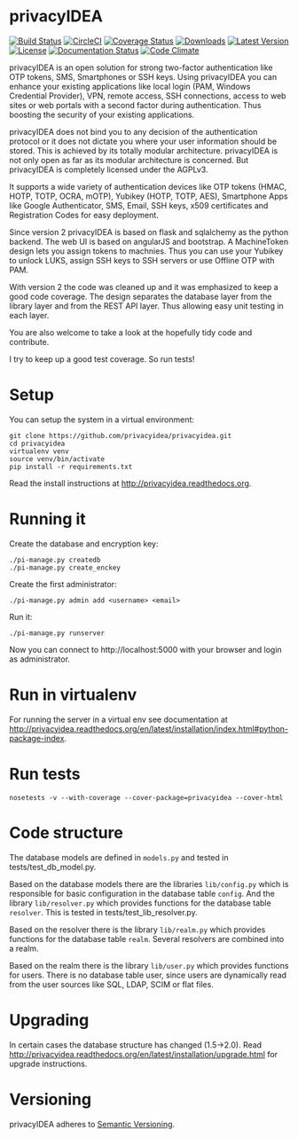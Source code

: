 privacyIDEA
===========

[![Build Status](https://travis-ci.org/privacyidea/privacyidea.svg?branch=master)](https://travis-ci.org/privacyidea/privacyidea)
[![CircleCI](https://circleci.com/gh/privacyidea/privacyidea/tree/master.svg?style=shield&circle-token=:circle-token)](https://circleci.com/gh/privacyidea/privacyidea)
[![Coverage Status](https://img.shields.io/coveralls/privacyidea/privacyidea.svg)](https://coveralls.io/r/privacyidea/privacyidea)
[![Downloads](https://img.shields.io/pypi/dm/privacyidea.svg)](https://pypi.python.org/pypi/privacyidea/)
[![Latest Version](https://img.shields.io/pypi/v/privacyidea.svg)](https://pypi.python.org/pypi/privacyidea/)
[![License](https://img.shields.io/github/license/privacyidea/privacyidea.svg)](https://pypi.python.org/pypi/privacyidea/)
[![Documentation Status](https://readthedocs.org/projects/privacyidea/badge/?version=latest)](http://privacyidea.readthedocs.org/en/latest/)
[![Code Climate](https://codeclimate.com/github/privacyidea/privacyidea/badges/gpa.svg)](https://codeclimate.com/github/privacyidea/privacyidea)

privacyIDEA is an open solution for strong two-factor authentication like 
OTP tokens, SMS, Smartphones or SSH keys.
Using privacyIDEA you can enhance your existing applications like local login 
(PAM, Windows Credential Provider), 
VPN, remote access, SSH connections, access to web sites or web portals with 
a second factor during authentication. Thus boosting the security of your 
existing applications.

privacyIDEA does not bind you to any decision of the authentication
protocol or it does not dictate you where your user information should be
stored. This is achieved by its totally modular architecture.
privacyIDEA is not only open as far as its modular architecture is
concerned. But privacyIDEA is completely licensed under the AGPLv3.

It supports a wide variety of authentication devices like OTP tokens 
(HMAC, HOTP, TOTP, OCRA, mOTP), Yubikey (HOTP, TOTP, AES), Smartphone
Apps like Google Authenticator, SMS, Email, SSH keys, x509 certificates 
and Registration Codes for easy deployment.

Since version 2 privacyIDEA is based on flask and sqlalchemy as the python backend. The
web UI is based on angularJS and bootstrap.
A MachineToken design lets you assign tokens to machnies. Thus you can use
your Yubikey to unlock LUKS, assign SSH keys to SSH servers or use Offline OTP with PAM.

With version 2 the code was cleaned up and it was emphasized to keep a good
code coverage. The design separates the database layer from the library layer
and from the REST API layer. Thus allowing easy unit testing in each layer.

You are also welcome to take a look at the hopefully tidy code and contribute.

I try to keep up a good test coverage. So run tests!

Setup
=====

You can setup the system in a virtual environment:
    
    git clone https://github.com/privacyidea/privacyidea.git
    cd privacyidea
    virtualenv venv
    source venv/bin/activate
    pip install -r requirements.txt

Read the install instructions at http://privacyidea.readthedocs.org.

Running it
==========

Create the database and encryption key:

    ./pi-manage.py createdb
    ./pi-manage.py create_enckey

Create the first administrator:

    ./pi-manage.py admin add <username> <email>

Run it:

    ./pi-manage.py runserver

Now you can connect to http://localhost:5000 with your browser and login as administrator.

Run in virtualenv
=================

For running the server in a virtual env see documentation at
http://privacyidea.readthedocs.org/en/latest/installation/index.html#python-package-index.

Run tests
=========

    nosetests -v --with-coverage --cover-package=privacyidea --cover-html

Code structure
==============

The database models are defined in ``models.py`` and tested in tests/test_db_model.py.

Based on the database models there are the libraries ``lib/config.py`` which is
responsible for basic configuration in the database table ``config``.
And the library ``lib/resolver.py`` which provides functions for the database
table ``resolver``. This is tested in tests/test_lib_resolver.py.

Based on the resolver there is the library ``lib/realm.py`` which provides functions
for the database table ``realm``. Several resolvers are combined into a realm.

Based on the realm there is the library ``lib/user.py`` which provides functions 
for users. There is no database table user, since users are dynamically read from
the user sources like SQL, LDAP, SCIM or flat files.

Upgrading
=========
In certain cases the database structure has changed (1.5->2.0).
Read http://privacyidea.readthedocs.org/en/latest/installation/upgrade.html 
for upgrade instructions.

Versioning
==========
privacyIDEA adheres to [Semantic Versioning](http://semver.org/).
